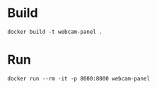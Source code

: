 # Build
```
docker build -t webcam-panel .
```
# Run
```
docker run --rm -it -p 8000:8000 webcam-panel
```